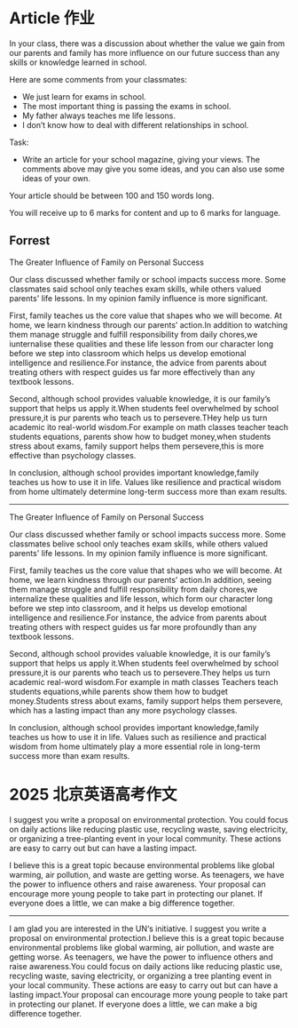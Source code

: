 # Article 作业

In your class, there was a discussion about whether the value we gain from our parents and family has more influence on our future success than any skills or knowledge learned in school.

Here are some comments from your classmates:
- We just learn for exams in school.
- The most important thing is passing the exams in school.
- My father always teaches me life lessons.
- I don’t know how to deal with different relationships in school.

Task:
- Write an article for your school magazine, giving your views. The comments above may give you some ideas, and you can also use some ideas of your own.

Your article should be between 100 and 150 words long.

You will receive up to 6 marks for content and up to 6 marks for language.

## Forrest

The Greater Influence of Family on Personal Success

Our class discussed whether family or school impacts success more. Some classmates said school only teaches exam skills, while others valued parents' life lessons. In my opinion family influence is more significant.

First, family teaches us the core value that shapes who we will become. At home, we learn kindness through our parents’ action.In addition to watching them manage struggle and fulfill responsibility from daily chores,we iunternalise these qualities and these life lesson from our character long before we step into classroom which helps us develop emotional intelligence and resilience.For instance, the advice from parents about treating others with respect guides us far more effectively than any textbook lessons.

Second, although school provides valuable knowledge, it is our family’s support that helps us apply it.When students feel overwhelmed by school pressure,it is pur parents who teach us to persevere.THey help us turn academic ito real-world wisdom.For example on math classes teacher teach students equations, parents show how to budget money,when students stress about exams, family support helps them persevere,this is more effective than psychology classes.

In conclusion, although school provides important knowledge,family teaches us how to use it in life. Values like resilience and practical wisdom from home ultimately determine long-term success more than exam results.

----
The Greater Influence of Family on Personal Success

Our class discussed whether family or school impacts success more. Some classmates belive school only teaches exam skills, while others valued parents' life lessons. In my opinion family influence is more significant.

First, family teaches us the core value that shapes who we will become. At home, we learn kindness through our parents’ action.In addition, seeing them manage struggle and fulfill responsibility from daily chores,we internalize these qualities and life lesson, which form our character long before we step into classroom, and it helps us develop emotional intelligence and resilience.For instance, the advice from parents about treating others with respect guides us far more profoundly than any textbook lessons.

Second, although school provides valuable knowledge, it is our family’s support that helps us apply it.When students feel overwhelmed by school pressure,it is our parents who teach us to persevere.They helps us turn academic real-word wisdom.For example in math classes Teachers teach students equations,while parents show them how to budget money.Students stress about exams, family support helps them persevere, which has a lasting impact than any more psychology classes.

In conclusion, although school provides important knowledge,family teaches us how to use it in life. Values such as resilience and practical wisdom from home ultimately play a more essential role in long-term success more than exam results.


# 2025 北京英语高考作文
I suggest you write a proposal on environmental protection. You could focus on daily actions like reducing plastic use, recycling waste, saving electricity, or organizing a tree-planting event in your local community. These actions are easy to carry out but can have a lasting impact.

I believe this is a great topic because environmental problems like global warming, air pollution, and waste are getting worse. As teenagers, we have the power to influence others and raise awareness. Your proposal can encourage more young people to take part in protecting our planet. If everyone does a little, we can make a big difference together.

---
I am glad you are interested in the UN‘s initiative. I suggest you write a proposal on environmental protection.I believe this is a great topic because environmental problems like global warming, air pollution, and waste are getting worse. As teenagers, we have the power to influence others and raise awareness.You could focus on daily actions like reducing plastic use, recycling waste, saving electricity, or organizing a tree planting event in your local community. These actions are easy to carry out but can have a lasting impact.Your proposal can encourage more young people to take part in protecting our planet. If everyone does a little, we can make a big difference together.

